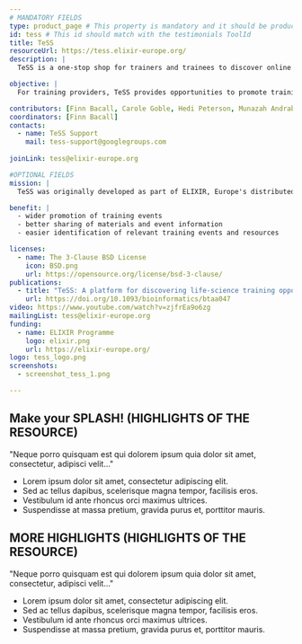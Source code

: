 ```yaml
---
# MANDATORY FIELDS
type: product_page # This property is mandatory and it should be product_page
id: tess # This id should match with the testimonials ToolId
title: TeSS
resourceUrl: https://tess.elixir-europe.org/
description: |
  TeSS is a one-stop shop for trainers and trainees to discover online training related information and content. 

objective: |
  For training providers, TeSS provides opportunities to promote training events and news; for trainers, the portal offers an environment for sharing materials and event information; for trainees, it offers a convenient gateway via which to identify relevant training events and resources.

contributors: [Finn Bacall, Carole Goble, Hedi Peterson, Munazah Andrabi, Aitor Apaolaza, Alexander Botzki, Olivier Sand, Fotis Psomopoulos, Eva Alloza, Jessica Lindvall, Melissa Burke,  Ivan Kuzmin, Alexia Cardona]
coordinators: [Finn Bacall]
contacts:
  - name: TeSS Support
    mail: tess-support@googlegroups.com
  
joinLink: tess@elixir-europe.org

#OPTIONAL FIELDS
mission: |
  TeSS was originally developed as part of ELIXIR, Europe's distributed infrastructure for life-science data. One of the goals of ELIXIR is to train research scientists to better use available computational infrastructures to address critical research questions. This requires access both to face-to-face training opportunities and to disparate training materials and resources, currently dispersed across Europe.

benefit: |
  - wider promotion of training events
  - better sharing of materials and event information
  - easier identification of relevant training events and resources

licenses:
  - name: The 3-Clause BSD License
    icon: BSD.png
    url: https://opensource.org/license/bsd-3-clause/
publications:
  - title: "TeSS: A platform for discovering life-science training opportunities"
    url: https://doi.org/10.1093/bioinformatics/btaa047
video: https://www.youtube.com/watch?v=zjfrEa9o6zg
mailingList: tess@elixir-europe.org
funding:
  - name: ELIXIR Programme
    logo: elixir.png
    url: https://elixir-europe.org/ 
logo: tess_logo.png
screenshots:
  - screenshot_tess_1.png

---
```


## Make your SPLASH! (HIGHLIGHTS OF THE RESOURCE)

"Neque porro quisquam est qui dolorem ipsum quia dolor sit amet, consectetur, adipisci velit..."

* Lorem ipsum dolor sit amet, consectetur adipiscing elit.
* Sed ac tellus dapibus, scelerisque magna tempor, facilisis eros.
* Vestibulum id ante rhoncus orci maximus ultrices.
* Suspendisse at massa pretium, gravida purus et, porttitor mauris.

## MORE HIGHLIGHTS (HIGHLIGHTS OF THE RESOURCE)

"Neque porro quisquam est qui dolorem ipsum quia dolor sit amet, consectetur, adipisci velit..."

* Lorem ipsum dolor sit amet, consectetur adipiscing elit.
* Sed ac tellus dapibus, scelerisque magna tempor, facilisis eros.
* Vestibulum id ante rhoncus orci maximus ultrices.
* Suspendisse at massa pretium, gravida purus et, porttitor mauris.
